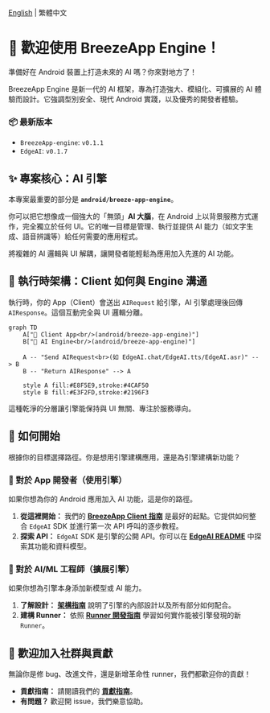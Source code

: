 [English](../../README.md) | 繁體中文

# 🤖 歡迎使用 BreezeApp Engine！

準備好在 Android 裝置上打造未來的 AI 嗎？你來對地方了！

BreezeApp Engine 是新一代的 AI 框架，專為打造強大、模組化、可擴展的 AI 體驗而設計。它強調型別安全、現代 Android 實踐，以及優秀的開發者體驗。

### 📦 最新版本

- `BreezeApp-engine`: `v0.1.1`
- `EdgeAI`: `v0.1.7`

## ✨ 專案核心：AI 引擎

本專案最重要的部分是 **`android/breeze-app-engine`**。

你可以把它想像成一個強大的「無頭」**AI 大腦**，在 Android 上以背景服務方式運作，完全獨立於任何 UI。它的唯一目標是管理、執行並提供 AI 能力（如文字生成、語音辨識等）給任何需要的應用程式。

將複雜的 AI 邏輯與 UI 解耦，讓開發者能輕鬆為應用加入先進的 AI 功能。

## 🔎 執行時架構：Client 如何與 Engine 溝通

執行時，你的 App（Client）會送出 `AIRequest` 給引擎，AI 引擎處理後回傳 `AIResponse`。這個互動完全與 UI 邏輯分離。

```mermaid
graph TD
    A["📱 Client App<br/>(android/breeze-app-engine)"]
    B["🧠 AI Engine<br/>(android/breeze-app-engine)"]

    A -- "Send AIRequest<br>(如 EdgeAI.chat/EdgeAI.tts/EdgeAI.asr)" --> B
    B -- "Return AIResponse" --> A

    style A fill:#E8F5E9,stroke:#4CAF50
    style B fill:#E3F2FD,stroke:#2196F3
```

這種乾淨的分層讓引擎能保持與 UI 無關、專注於服務導向。

## 🚀 如何開始

根據你的目標選擇路徑。你是想用引擎建構應用，還是為引擎建構新功能？

### 📱 對於 App 開發者（使用引擎）

如果你想為你的 Android 應用加入 AI 功能，這是你的路徑。

1.  **從這裡開始：** 我們的 **[BreezeApp Client 指南](../../BreezeApp-client/android/breeze-app-client/README.md)** 是最好的起點。它提供如何整合 `EdgeAI` SDK 並進行第一次 API 呼叫的逐步教程。
2.  **探索 API：** `EdgeAI` SDK 是引擎的公開 API。你可以在 **[EdgeAI README](../android/EdgeAI/README.md)** 中探索其功能和資料模型。

### 🧠 對於 AI/ML 工程師（擴展引擎）

如果你想為引擎本身添加新模型或 AI 能力。

1.  **了解設計：** **[架構指南](./ARCHITECTURE.md)** 說明了引擎的內部設計以及所有部分如何配合。
2.  **建構 Runner：** 依照 **[Runner 開發指南](./RUNNER_DEVELOPMENT.md)** 學習如何實作能被引擎發現的新 `Runner`。

## 🤝 歡迎加入社群與貢獻

無論你是修 bug、改進文件，還是新增革命性 runner，我們都歡迎你的貢獻！

* **貢獻指南：** 請閱讀我們的 **[貢獻指南](./CONTRIBUTING_zh.md)**。
* **有問題？** 歡迎開 issue，我們樂意協助。